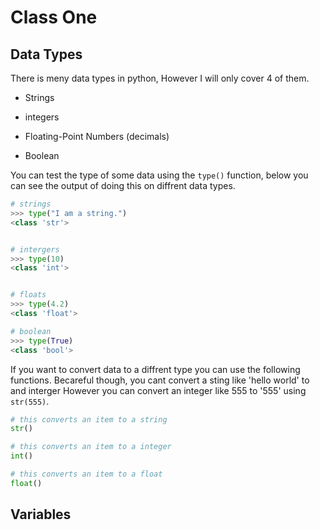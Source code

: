 # Class One

## Data Types

There is meny data types in python, However I will only cover 4 of them.
* Strings

* integers

* Floating-Point Numbers (decimals)

* Boolean

You can test the type of some data using the `type()` function, below you can see
the output of doing this on diffrent data types.
```python
# strings
>>> type("I am a string.")
<class 'str'>


# intergers
>>> type(10)
<class 'int'>


# floats
>>> type(4.2)
<class 'float'>

# boolean
>>> type(True)
<class 'bool'>
```

If you want to convert data to a diffrent type you can use the following functions.
Becareful though, you cant convert a sting like 'hello world' to and interger However
you can convert an integer like 555 to '555' using `str(555)`.

```python
# this converts an item to a string
str()

# this converts an item to a integer
int()

# this converts an item to a float
float()
```

## Variables
